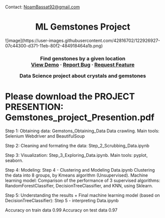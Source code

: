 # 



Contact: NoamBassat92@gmail.com


<h1 style="text-align: center;">ML Gemstones Project</h1>
  ![image](https://user-images.githubusercontent.com/42816702/122926927-07c44300-d371-11eb-80f2-484918464a1b.png)
<br />
<p align="center">
  <a href="https://github.com/noambassat/Gemstones_Project">
  </a>

  <h3 align="center"Genstones Tracker</h3>

  <p align="center">
    Find genstones by a given location
    <br />
    <a href="https://github.com/noambassat/Gemstones_Project/wiki/">View Demo</a>
    ·
    <a href="https://github.com/noambassat/Gemstones_Project/issues">Report Bug</a>
    ·
    <a href="https://github.com/noambassat/Gemstones_Project/issues">Request Feature</a>
  </p>
</p>




Data Science project about crystals and gemstones

# Please download the PROJECT PRESENTION: Gemstones_project_Presention.pdf

Step 1: Obtaining data: Gemstons_Obtaining_Data
Data crawling. Main tools: Selenium Webdriver and BeautifulSoup

Step 2: Cleaning and formating the data: Step_2_Scrubbing_Data.ipynb

Step 3: Visualization: Step_3_Exploring_Data.ipynb. Main tools: pyplot, seaborn.

Step 4: Modeling: Step 4 - Clustering and Modeling Data.ipynb
Clustering the data into 8 groups, by Kmeans algorithm (Unsupervised).
Machine learning model: Comparison of the performance of 3 supervised algorithms: RandomForestClassifier, DecisionTreeClassifier, and KNN, using Sklearn.

Step 5: Understanding the results + Final machine learning model (based on DecisionTreeClassifier): Step 5 - interpreting Data.ipynb

Accuracy on train data 0.99
Accuracy on test data 0.97
